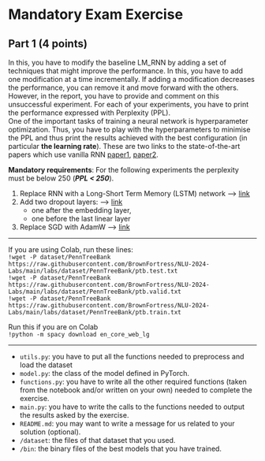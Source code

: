 # Mandatory Exam Exercise
## Part 1 (4 points)
In this, you have to modify the baseline LM_RNN by adding a set of techniques that might improve the performance. In this, you have to add one modification at a time incrementally. If adding a modification decreases the performance, you can remove it and move forward with the others. However, in the report, you have to provide and comment on this unsuccessful experiment.  For each of your experiments, you have to print the performance expressed with Perplexity (PPL).
<br>
One of the important tasks of training a neural network is  hyperparameter optimization. Thus, you have to play with the hyperparameters to minimise the PPL and thus print the results achieved with the best configuration (in particular <b>the learning rate</b>). 
These are two links to the state-of-the-art papers which use vanilla RNN [paper1](https://ieeexplore.ieee.org/stamp/stamp.jsp?tp=&arnumber=5947611), [paper2](https://www.fit.vutbr.cz/research/groups/speech/publi/2010/mikolov_interspeech2010_IS100722.pdf). 

**Mandatory requirements**: For the following experiments the perplexity must be below 250 (***PPL < 250***).

1. Replace RNN with a Long-Short Term Memory (LSTM) network --> [link](https://pytorch.org/docs/stable/generated/torch.nn.LSTM.html)
2. Add two dropout layers: --> [link](https://pytorch.org/docs/stable/generated/torch.nn.Dropout.html)
    - one after the embedding layer, 
    - one before the last linear layer
3. Replace SGD with AdamW --> [link](https://pytorch.org/docs/stable/generated/torch.optim.AdamW.html)




--------------------------

If you are using Colab, run these lines:  
`!wget -P dataset/PennTreeBank https://raw.githubusercontent.com/BrownFortress/NLU-2024-Labs/main/labs/dataset/PennTreeBank/ptb.test.txt`  
`!wget -P dataset/PennTreeBank https://raw.githubusercontent.com/BrownFortress/NLU-2024-Labs/main/labs/dataset/PennTreeBank/ptb.valid.txt`  
`!wget -P dataset/PennTreeBank https://raw.githubusercontent.com/BrownFortress/NLU-2024-Labs/main/labs/dataset/PennTreeBank/ptb.train.txt`  

Run this if you are on Colab  
`!python -m spacy download en_core_web_lg`  

--------------------------

- `utils.py`: you have to put all the functions needed to preprocess and load the dataset
- `model.py`: the class of the model defined in PyTorch.
- `functions.py`: you have to write all the other required functions (taken from the notebook and/or written on your own) needed to complete the exercise.
- `main.py`: you have to write the calls to the functions needed to output the results asked by the exercise.
- `README.md`: you may want to write a message for us related to your solution (optional).
- `/dataset`: the files of that dataset that you used.
- `/bin`: the binary files of the best models that you have trained.